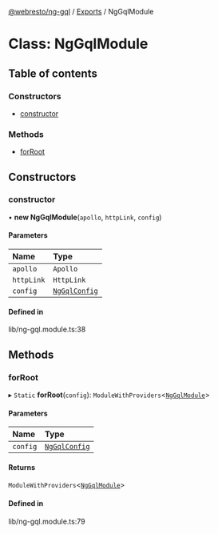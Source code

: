 [@webresto/ng-gql](../README.md) / [Exports](../modules.md) / NgGqlModule

# Class: NgGqlModule

## Table of contents

### Constructors

- [constructor](NgGqlModule.md#constructor)

### Methods

- [forRoot](NgGqlModule.md#forroot)

## Constructors

### constructor

• **new NgGqlModule**(`apollo`, `httpLink`, `config`)

#### Parameters

| Name | Type |
| :------ | :------ |
| `apollo` | `Apollo` |
| `httpLink` | `HttpLink` |
| `config` | [`NgGqlConfig`](../interfaces/NgGqlConfig.md) |

#### Defined in

lib/ng-gql.module.ts:38

## Methods

### forRoot

▸ `Static` **forRoot**(`config`): `ModuleWithProviders`<[`NgGqlModule`](NgGqlModule.md)\>

#### Parameters

| Name | Type |
| :------ | :------ |
| `config` | [`NgGqlConfig`](../interfaces/NgGqlConfig.md) |

#### Returns

`ModuleWithProviders`<[`NgGqlModule`](NgGqlModule.md)\>

#### Defined in

lib/ng-gql.module.ts:79
